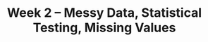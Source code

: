 ---
title: "Week 2 \u2013 Messy Data, Statistical Testing, Missing Values"
weekNumber: 2
days:
  - date: '2024-08-13'
    events:
      - name: LEC 5
        type: lecture
        title: Exploring and Cleaning Data
        # blank: resources/lectures/lec05/lec05-live.html
        # filled: resources/lectures/lec05/lec05.html
        reading: '[Ch. 9](https://learningds.org/ch/09/wrangling_intro.html) and [10](https://learningds.org/ch/10/eda_intro.html)'
      - name: LEC 6
        type: lecture
        title: Hypothesis and Permutation Testing
        # blank: resources/lectures/lec06/lec06-live.html
        # filled: resources/lectures/lec06/lec06.html
        reading: '[DSC 10 Review Notebook](resources/lectures/lec06/pre-lec06.html), [Ch. 17](https://learningds.org/ch/17/inf_pred_gen_intro.html)'

  - date: '2024-08-14'
    events:
      - name: LAB 2
        type: lab
        title: More Pandas
        url: https://github.com/dsc-courses/dsc80-2024-sp/tree/main/labs/lab02
        reading: ''
      - name: PROJ 1
        type: proj
        title: Project 1
        reading: ''
      - name: DISC 3
        type: disc
        title: Exam Prep 3
        # blank: discussions/disc03/disc03_worksheet.pdf
        # filled: discussions/disc03/disc03_solutions.pdf
        reading: '[Slides](discussions/disc03/disc03_slides.pdf)'

  - date: '2024-08-15'
    events:
      - name: LEC 7
        type: lecture
        title: Missingness Mechanisms
        # blank: resources/lectures/lec07/lec07-live.html
        # filled: resources/lectures/lec07/lec07.html
        reading: '[Fast Permutation Tests](resources/lectures/lec07/lec07-fast-permutation-tests.html), [A1](https://www.ncbi.nlm.nih.gov/pmc/articles/PMC4121561/), [A2](https://stefvanbuuren.name/fimd/sec-MCAR.html)'
      - name: LEC 8
        type: lecture
        title: Imputation
        # blank: resources/lectures/lec08/lec08-live.html
        # filled: resources/lectures/lec08/lec08.html
        reading: '[DSP 6.3-6.5](https://notes.dsc80.com/content/06/handling-missing-data.html)'

  - date: '2024-08-16'
    events:
      - name: LAB 3
        type: lab
        title: DataFrame Manipulation
        url: https://github.com/dsc-courses/dsc80-2024-sp/tree/main/labs/lab03
      # - name: PROJ 2
      #   type: proj
      #   title: Project 2 checkpoint
      #   url: https://github.com/dsc-courses/dsc80-2024-sp/tree/main/projects/02-loan_applications
      #   reading: ''
      - name: DISC 4
        type: disc
        title: Exam Prep 4
        reading: '[Slides](discussions/disc04/disc04_slides.pdf)'
        # blank: discussions/disc04/disc04_worksheet.pdf
        # filled: discussions/disc04/disc04_solutions.pdf
---
